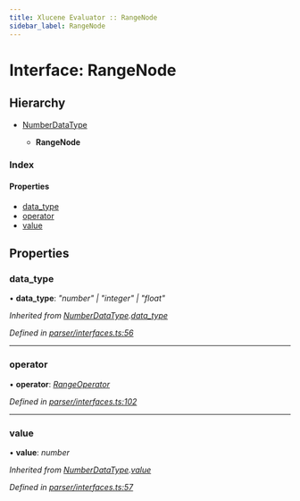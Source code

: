 ```yaml
---
title: Xlucene Evaluator :: RangeNode
sidebar_label: RangeNode
---
```


# Interface: RangeNode

## Hierarchy

* [NumberDataType](numberdatatype.md)

  * **RangeNode**

### Index

#### Properties

* [data_type](rangenode.md#data_type)
* [operator](rangenode.md#operator)
* [value](rangenode.md#value)

## Properties

###  data_type

• **data_type**: *"number" | "integer" | "float"*

*Inherited from [NumberDataType](numberdatatype.md).[data_type](numberdatatype.md#data_type)*

*Defined in [parser/interfaces.ts:56](https://github.com/terascope/teraslice/blob/e7b0edd3/packages/xlucene-evaluator/src/parser/interfaces.ts#L56)*

___

###  operator

• **operator**: *[RangeOperator](../overview.md#rangeoperator)*

*Defined in [parser/interfaces.ts:102](https://github.com/terascope/teraslice/blob/e7b0edd3/packages/xlucene-evaluator/src/parser/interfaces.ts#L102)*

___

###  value

• **value**: *number*

*Inherited from [NumberDataType](numberdatatype.md).[value](numberdatatype.md#value)*

*Defined in [parser/interfaces.ts:57](https://github.com/terascope/teraslice/blob/e7b0edd3/packages/xlucene-evaluator/src/parser/interfaces.ts#L57)*
